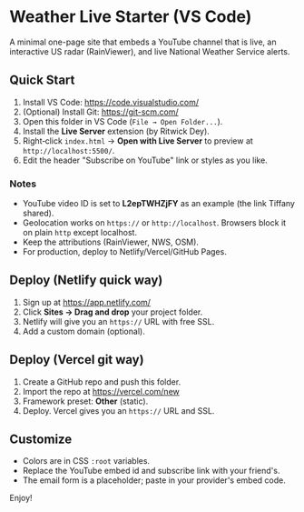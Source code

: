 # Weather Live Starter (VS Code)
A minimal one-page site that embeds a YouTube channel that is live, an interactive US radar (RainViewer), and live National Weather Service alerts.

## Quick Start
1. Install VS Code: https://code.visualstudio.com/
2. (Optional) Install Git: https://git-scm.com/
3. Open this folder in VS Code (`File → Open Folder...`).
4. Install the **Live Server** extension (by Ritwick Dey).
5. Right‑click `index.html` → **Open with Live Server** to preview at `http://localhost:5500/`.
6. Edit the header "Subscribe on YouTube" link or styles as you like.

### Notes
- YouTube video ID is set to **L2epTWHZjFY** as an example (the link Tiffany shared).
- Geolocation works on `https://` or `http://localhost`. Browsers block it on plain `http` except localhost.
- Keep the attributions (RainViewer, NWS, OSM).
- For production, deploy to Netlify/Vercel/GitHub Pages.

## Deploy (Netlify quick way)
1. Sign up at https://app.netlify.com/
2. Click **Sites → Drag and drop** your project folder.
3. Netlify will give you an `https://` URL with free SSL.
4. Add a custom domain (optional).

## Deploy (Vercel git way)
1. Create a GitHub repo and push this folder.
2. Import the repo at https://vercel.com/new
3. Framework preset: **Other** (static).
4. Deploy. Vercel gives you an `https://` URL and SSL.

## Customize
- Colors are in CSS `:root` variables.
- Replace the YouTube embed id and subscribe link with your friend's.
- The email form is a placeholder; paste in your provider's embed code.

Enjoy!
